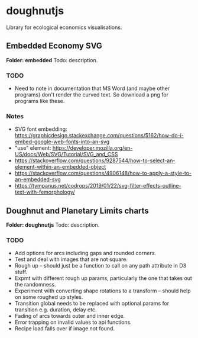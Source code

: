 # doughnutjs
Library for ecological economics visualisations.

## Embedded Economy SVG
**Folder: embedded**
Todo: description. 

### TODO
- Need to note in documentation that MS Word (and maybe other programs) don't render the curved text. So download a png for
programs like these.

### Notes
- SVG font embedding: https://graphicdesign.stackexchange.com/questions/5162/how-do-i-embed-google-web-fonts-into-an-svg
- "use" element: https://developer.mozilla.org/en-US/docs/Web/SVG/Tutorial/SVG_and_CSS
- https://stackoverflow.com/questions/9287544/how-to-select-an-element-within-an-embedded-object
- https://stackoverflow.com/questions/4906148/how-to-apply-a-style-to-an-embedded-svg
- https://tympanus.net/codrops/2019/01/22/svg-filter-effects-outline-text-with-femorphology/

## Doughnut and Planetary Limits charts
**Folder: doughnutjs**
Todo: description. 

### TODO
- Add options for arcs including gaps and rounded corners.
- Test and deal with images that are not square.
- Rough up – should just be a function to call on any path attribute in D3 stuff.
- Expmt with different rough up params, particularly the one that takes out the randomness.
- Experiment with converting shape rotations to a transform – should help on some roughed up styles.
- Transition global needs to be replaced with optional params for transition e.g. duration, delay etc.
- Fading of arcs towards outer and inner edge.
- Error trapping on invalid values to api functions.
- Recipe load falls over if image not found.



